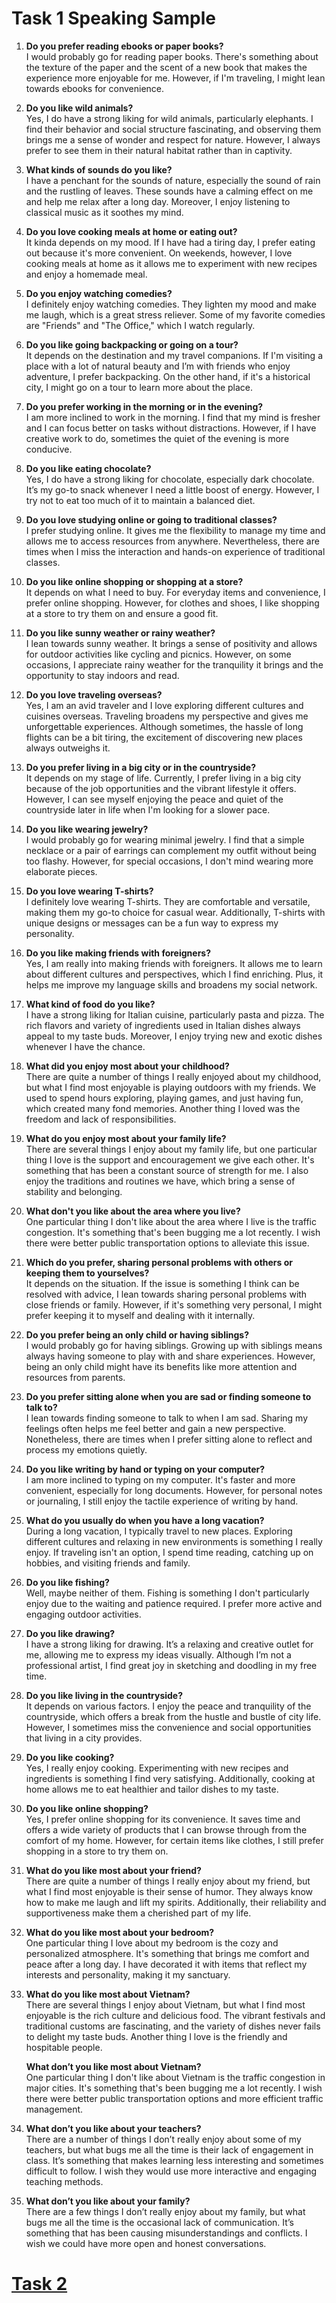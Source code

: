 # Task 1 Speaking Sample
1. **Do you prefer reading ebooks or paper books?**  
   I would probably go for reading paper books. There's something about the texture of the paper and the scent of a new book that makes the experience more enjoyable for me. However, if I'm traveling, I might lean towards ebooks for convenience.

2. **Do you like wild animals?**  
   Yes, I do have a strong liking for wild animals, particularly elephants. I find their behavior and social structure fascinating, and observing them brings me a sense of wonder and respect for nature. However, I always prefer to see them in their natural habitat rather than in captivity.

3. **What kinds of sounds do you like?**  
   I have a penchant for the sounds of nature, especially the sound of rain and the rustling of leaves. These sounds have a calming effect on me and help me relax after a long day. Moreover, I enjoy listening to classical music as it soothes my mind.

4. **Do you love cooking meals at home or eating out?**  
   It kinda depends on my mood. If I have had a tiring day, I prefer eating out because it's more convenient. On weekends, however, I love cooking meals at home as it allows me to experiment with new recipes and enjoy a homemade meal.

5. **Do you enjoy watching comedies?**  
   I definitely enjoy watching comedies. They lighten my mood and make me laugh, which is a great stress reliever. Some of my favorite comedies are "Friends" and "The Office," which I watch regularly.

6. **Do you like going backpacking or going on a tour?**  
   It depends on the destination and my travel companions. If I'm visiting a place with a lot of natural beauty and I’m with friends who enjoy adventure, I prefer backpacking. On the other hand, if it's a historical city, I might go on a tour to learn more about the place.

7. **Do you prefer working in the morning or in the evening?**  
   I am more inclined to work in the morning. I find that my mind is fresher and I can focus better on tasks without distractions. However, if I have creative work to do, sometimes the quiet of the evening is more conducive.

8. **Do you like eating chocolate?**  
   Yes, I do have a strong liking for chocolate, especially dark chocolate. It’s my go-to snack whenever I need a little boost of energy. However, I try not to eat too much of it to maintain a balanced diet.

9. **Do you love studying online or going to traditional classes?**  
   I prefer studying online. It gives me the flexibility to manage my time and allows me to access resources from anywhere. Nevertheless, there are times when I miss the interaction and hands-on experience of traditional classes.

10. **Do you like online shopping or shopping at a store?**  
    It depends on what I need to buy. For everyday items and convenience, I prefer online shopping. However, for clothes and shoes, I like shopping at a store to try them on and ensure a good fit.

11. **Do you like sunny weather or rainy weather?**  
    I lean towards sunny weather. It brings a sense of positivity and allows for outdoor activities like cycling and picnics. However, on some occasions, I appreciate rainy weather for the tranquility it brings and the opportunity to stay indoors and read.

12. **Do you love traveling overseas?**  
    Yes, I am an avid traveler and I love exploring different cultures and cuisines overseas. Traveling broadens my perspective and gives me unforgettable experiences. Although sometimes, the hassle of long flights can be a bit tiring, the excitement of discovering new places always outweighs it.

13. **Do you prefer living in a big city or in the countryside?**  
    It depends on my stage of life. Currently, I prefer living in a big city because of the job opportunities and the vibrant lifestyle it offers. However, I can see myself enjoying the peace and quiet of the countryside later in life when I'm looking for a slower pace.

14. **Do you like wearing jewelry?**  
    I would probably go for wearing minimal jewelry. I find that a simple necklace or a pair of earrings can complement my outfit without being too flashy. However, for special occasions, I don't mind wearing more elaborate pieces.

15. **Do you love wearing T-shirts?**  
    I definitely love wearing T-shirts. They are comfortable and versatile, making them my go-to choice for casual wear. Additionally, T-shirts with unique designs or messages can be a fun way to express my personality.

16. **Do you like making friends with foreigners?**  
    Yes, I am really into making friends with foreigners. It allows me to learn about different cultures and perspectives, which I find enriching. Plus, it helps me improve my language skills and broadens my social network.

17. **What kind of food do you like?**  
    I have a strong liking for Italian cuisine, particularly pasta and pizza. The rich flavors and variety of ingredients used in Italian dishes always appeal to my taste buds. Moreover, I enjoy trying new and exotic dishes whenever I have the chance.

18. **What did you enjoy most about your childhood?**  
    There are quite a number of things I really enjoyed about my childhood, but what I find most enjoyable is playing outdoors with my friends. We used to spend hours exploring, playing games, and just having fun, which created many fond memories. Another thing I loved was the freedom and lack of responsibilities.

19. **What do you enjoy most about your family life?**  
    There are several things I enjoy about my family life, but one particular thing I love is the support and encouragement we give each other. It's something that has been a constant source of strength for me. I also enjoy the traditions and routines we have, which bring a sense of stability and belonging.

20. **What don't you like about the area where you live?**  
    One particular thing I don't like about the area where I live is the traffic congestion. It's something that's been bugging me a lot recently. I wish there were better public transportation options to alleviate this issue.

21. **Which do you prefer, sharing personal problems with others or keeping them to yourselves?**  
    It depends on the situation. If the issue is something I think can be resolved with advice, I lean towards sharing personal problems with close friends or family. However, if it's something very personal, I might prefer keeping it to myself and dealing with it internally.

22. **Do you prefer being an only child or having siblings?**  
    I would probably go for having siblings. Growing up with siblings means always having someone to play with and share experiences. However, being an only child might have its benefits like more attention and resources from parents.

23. **Do you prefer sitting alone when you are sad or finding someone to talk to?**  
    I lean towards finding someone to talk to when I am sad. Sharing my feelings often helps me feel better and gain a new perspective. Nonetheless, there are times when I prefer sitting alone to reflect and process my emotions quietly.

24. **Do you like writing by hand or typing on your computer?**  
    I am more inclined to typing on my computer. It's faster and more convenient, especially for long documents. However, for personal notes or journaling, I still enjoy the tactile experience of writing by hand.

25. **What do you usually do when you have a long vacation?**  
    During a long vacation, I typically travel to new places. Exploring different cultures and relaxing in new environments is something I really enjoy. If traveling isn't an option, I spend time reading, catching up on hobbies, and visiting friends and family.

26. **Do you like fishing?**  
    Well, maybe neither of them. Fishing is something I don't particularly enjoy due to the waiting and patience required. I prefer more active and engaging outdoor activities.

27. **Do you like drawing?**  
    I have a strong liking for drawing. It’s a relaxing and creative outlet for me, allowing me to express my ideas visually. Although I’m not a professional artist, I find great joy in sketching and doodling in my free time.

28. **Do you like living in the countryside?**  
    It depends on various factors. I enjoy the peace and tranquility of the countryside, which offers a break from the hustle and bustle of city life. However, I sometimes miss the convenience and social opportunities that living in a city provides.

29. **Do you like cooking?**  
    Yes, I really enjoy cooking. Experimenting with new recipes and ingredients is something I find very satisfying. Additionally, cooking at home allows me to eat healthier and tailor dishes to my taste.

30. **Do you like online shopping?**  
    Yes, I prefer online shopping for its convenience. It saves time and offers a wide variety of products that I can browse through from the comfort of my home. However, for certain items like clothes, I still prefer shopping in a store to try them on.

31. **What do you like most about your friend?**  
    There are quite a number of things I really enjoy about my friend, but what I find most enjoyable is their sense of humor. They always know how to make me laugh and lift my spirits. Additionally, their reliability and supportiveness make them a cherished part of my life.

32. **What do you like most about your bedroom?**  
    One particular thing I love about my bedroom is the cozy and personalized atmosphere. It's something that brings me comfort and peace after a long day. I have decorated it with items that reflect my interests and personality, making it my sanctuary.

33. **What do you like most about Vietnam?**  
    There are several things I enjoy about Vietnam, but what I find most enjoyable is the rich culture and delicious food. The vibrant festivals and traditional customs are fascinating, and the variety of dishes never fails to delight my taste buds. Another thing I love is the friendly and hospitable people.

    **What don’t you like most about Vietnam?**  
    One particular thing I don't like about Vietnam is the traffic congestion in major cities. It's something that's been bugging me a lot recently. I wish there were better public transportation options and more efficient traffic management.

34. **What don’t you like about your teachers?**  
    There are a number of things I don’t really enjoy about some of my teachers, but what bugs me all the time is their lack of engagement in class. It’s something that makes learning less interesting and sometimes difficult to follow. I wish they would use more interactive and engaging teaching methods.

35. **What don’t you like about your family?**  
    There are a few things I don’t really enjoy about my family, but what bugs me all the time is the occasional lack of communication. It’s something that has been causing misunderstandings and conflicts. I wish we could have more open and honest conversations.

# [Task 2](https://github.com/S-ROLL/notebook.language/blob/main/BASIC%20IELTS_29/Speaking/describe_sample.md)
